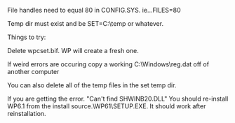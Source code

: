 File handles need to equal 80 in CONFIG.SYS. ie...FILES=80

Temp dir must exist and be SET=C:\temp or whatever.

Things to try:

Delete wpcset.bif. WP will create a fresh one.

If weird errors are occuring copy a working C:\Windows\reg.dat off of another computer

You can also delete all of the temp files in the set temp dir.

If you are getting the error. "Can't find SHWINB20.DLL" You should re-install WP6.1 from the install source.\WP61\SETUP.EXE. It should work after reinstallation. 